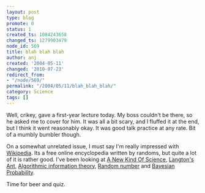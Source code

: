 ```yaml
---
layout: post
type: blog
promote: 0
status: 1
created_ts: 1084243658
changed_ts: 1279903479
node_id: 569
title: blah blah blah
author: anj
created: '2004-05-11'
changed: '2010-07-23'
redirect_from:
- "/node/569/"
permalink: "/2004/05/11/blah_blah_blah/"
category: Science
tags: []
---
```

Well, crikey, gave a first-year lecture today.  My boss couldn't be there, so he asked me to cover for him.  It was all a bit scary, and I fluffed it at the end, but I think it went reasonably okay.  It was good talk practice at any rate.  Bit of a mumbly bumbler though.

On a somewhat unrelated issue, I must say I'm really impressed with [Wikipedia](http://en.wikipedia.org/).  Its a free online encyclopedia written by randoms, but quite a lot of it is rather good.  I've been looking at 
[A New Kind Of Science](http://en.wikipedia.org/wiki/A_New_Kind_of_Science_(book)),
[Langton's Ant](http://en.wikipedia.org/wiki/Langton's_ant),
[Algorithmic information theory](http://en.wikipedia.org/wiki/Algorithmic_information_theory),
[Random number](http://en.wikipedia.org/wiki/Random_number) and
[Bayesian Probability](http://en.wikipedia.org/wiki/Bayesian_probability).

Time for beer and quiz.
